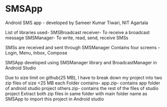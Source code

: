 # SMSApp
Android SMS app - developed by Sameer Kumar Tiwari, NIT Agartala

List of libraries used-
SMSBroadcast receiver- To receive a broadcast message
SMSManager- To write, read, send, receive SMSs

SMSs are received and sent through SMSManager
Contains four screens -  Login, Menu, Inbox, Compose


SMSApp developed using SMSManager library and BroadcastManager in Android Studio

Due to size limit on github(25 MB), I have to break down my project into two zip files of size <25 MB each
Folder contains-
app.zip- contains app folder of android studio project
others.zip- contains the rest of the files of studio project
Extract both zip files in same folder with main folder name as SMSApp to import this project in Android studio




